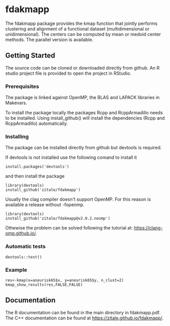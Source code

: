 # fdakmapp
The fdakmapp package provides the kmap function that jointly performs clustering and alignment of a functional 
dataset (multidimensional or unidimensional). The centers can be computed by mean or medoid center methods.
The parallel version is available.

## Getting Started
The source code can be cloned or downloaded directly from github.
An R studio project file is provided to open the project in RStudio.

### Prerequisites

The package is linked against OpenMP, the BLAS and LAPACK libraries in Makevars.

To install the package locally the packages Rcpp and RcppArmadillo needs to be installed.
Using install_github() will install the dependencies (Rcpp and RcppArmadillo) automatically.

### Installing

The package can be installed directly from github but devtools is required.

If devtools is not installed use the following comand to install it
```
install.packages('devtools') 
```
and then install the package
```
library(devtools)
install_github('zitale/fdakmapp')
```

Usually the clag compiler doesn't support OpenMP. For this reason is available a release without -fopenmp.
```
library(devtools)
install_github('zitale/fdakmapp@v2.0.2.noomp')
```

Othewise the problem can be solved following the tutorial at: https://clang-omp.github.io/.

### Automatic tests

```
devtools::test()
```
### Example

```
res<-kmap(x=aneurisk65$x, y=aneurisk65$y, n_clust=2)
kmap_show_results(res,FALSE,FALSE)
```

## Documentation

The R documentation can be found in the main directory in fdakmapp.pdf.
The C++ documentation can be found at https://zitale.github.io/fdakmapp/.
